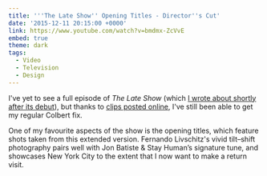 ```yaml
---
title: '''The Late Show'' Opening Titles - Director''s Cut'
date: '2015-12-11 20:15:00 +0000'
link: https://www.youtube.com/watch?v=bmdmx-ZcVvE
embed: true
theme: dark
tags:
  - Video
  - Television
  - Design
---
```

I've yet to see a full episode of <cite>The Late Show</cite> (which [I wrote about shortly after its debut][1]), but thanks to [clips posted online][2], I've still been able to get my regular Colbert fix.

One of my favourite aspects of the show is the opening titles, which feature shots taken from this extended version. Fernando Livschitz's vivid tilt–shift photography pairs well with Jon Batiste & Stay Human’s signature tune, and showcases New York City to the extent that I now want to make a return visit.

[1]: /2015/09/stephen_colbert_late_show
[2]: https://www.youtube.com/channel/UCMtFAi84ehTSYSE9XoHefig

